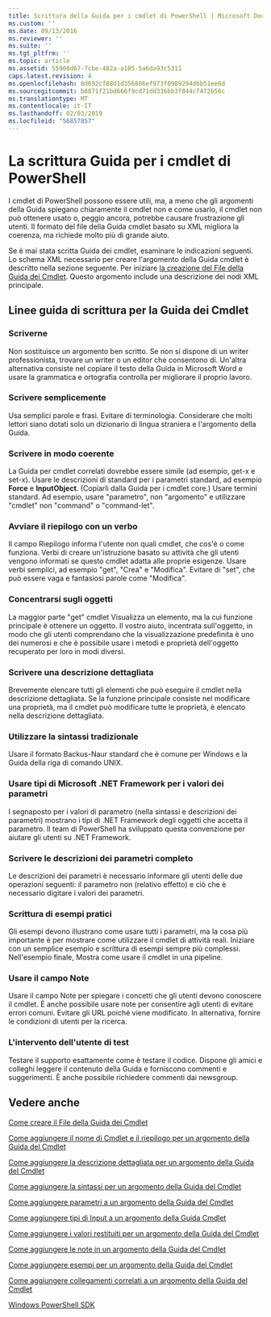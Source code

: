 ```yaml
---
title: Scrittura della Guida per i cmdlet di PowerShell | Microsoft Docs
ms.custom: ''
ms.date: 09/13/2016
ms.reviewer: ''
ms.suite: ''
ms.tgt_pltfrm: ''
ms.topic: article
ms.assetid: 55908d67-7cbe-482a-a105-5a6da93c5311
caps.latest.revision: 4
ms.openlocfilehash: 8d692cf88d1d356886ef973f0989294d6b51ee6d
ms.sourcegitcommit: b6871f21bd666f9cd71dd336bb3f844cf472b56c
ms.translationtype: MT
ms.contentlocale: it-IT
ms.lasthandoff: 02/03/2019
ms.locfileid: "56857857"
---
```

# <a name="writing-help-for-powershell-cmdlets"></a>La scrittura Guida per i cmdlet di PowerShell

I cmdlet di PowerShell possono essere utili, ma, a meno che gli argomenti della Guida spiegano chiaramente il cmdlet non e come usarlo, il cmdlet non può ottenere usato o, peggio ancora, potrebbe causare frustrazione gli utenti.
Il formato del file della Guida cmdlet basato su XML migliora la coerenza, ma richiede molto più di grande aiuto.

Se è mai stata scritta Guida dei cmdlet, esaminare le indicazioni seguenti.
Lo schema XML necessario per creare l'argomento della Guida cmdlet è descritto nella sezione seguente.
Per iniziare [la creazione del File della Guida dei Cmdlet](./how-to-create-the-cmdlet-help-file.md).
Questo argomento include una descrizione dei nodi XML principale.

## <a name="writing-guidelines-for-cmdlet-help"></a>Linee guida di scrittura per la Guida dei Cmdlet

### <a name="write-well"></a>Scriverne
Non sostituisce un argomento ben scritto.
Se non si dispone di un writer professionista, trovare un writer o un editor che consentono di.
Un'altra alternativa consiste nel copiare il testo della Guida in Microsoft Word e usare la grammatica e ortografia controlla per migliorare il proprio lavoro.

### <a name="write-simply"></a>Scrivere semplicemente
Usa semplici parole e frasi.
Evitare di terminologia.
Considerare che molti lettori siano dotati solo un dizionario di lingua straniera e l'argomento della Guida.

### <a name="write-consistently"></a>Scrivere in modo coerente
La Guida per cmdlet correlati dovrebbe essere simile (ad esempio, get-x e set-x).
Usare le descrizioni di standard per i parametri standard, ad esempio **Force** e **InputObject**.
(Copiarli dalla Guida per i cmdlet core.) Usare termini standard.
Ad esempio, usare "parametro", non "argomento" e utilizzare "cmdlet" non "command" o "command-let".

### <a name="start-the-synopsis-with-a-verb"></a>Avviare il riepilogo con un verbo
Il campo Riepilogo informa l'utente non quali cmdlet, che cos'è o come funziona.
Verbi di creare un'istruzione basato su attività che gli utenti vengono informati se questo cmdlet adatta alle proprie esigenze.
Usare verbi semplici, ad esempio "get", "Crea" e "Modifica".
Evitare di "set", che può essere vaga e fantasiosi parole come "Modifica".

### <a name="focus-on-objects"></a>Concentrarsi sugli oggetti
La maggior parte "get" cmdlet Visualizza un elemento, ma la cui funzione principale è ottenere un oggetto.
Il vostro aiuto, incentrata sull'oggetto, in modo che gli utenti comprendano che la visualizzazione predefinita è uno dei numerosi e che è possibile usare i metodi e proprietà dell'oggetto recuperato per loro in modi diversi.

### <a name="write-detailed-descriptions"></a>Scrivere una descrizione dettagliata
Brevemente elencare tutti gli elementi che può eseguire il cmdlet nella descrizione dettagliata.
Se la funzione principale consiste nel modificare una proprietà, ma il cmdlet può modificare tutte le proprietà, è elencato nella descrizione dettagliata.

### <a name="use-conventional-syntax"></a>Utilizzare la sintassi tradizionale
Usare il formato Backus-Naur standard che è comune per Windows e la Guida della riga di comando UNIX.

### <a name="use-microsoft-net-framework-types-for-parameter-values"></a>Usare tipi di Microsoft .NET Framework per i valori dei parametri
I segnaposto per i valori di parametro (nella sintassi e descrizioni dei parametri) mostrano i tipi di .NET Framework degli oggetti che accetta il parametro.
Il team di PowerShell ha sviluppato questa convenzione per aiutare gli utenti su .NET Framework.

### <a name="write-complete-parameter-descriptions"></a>Scrivere le descrizioni dei parametri completo
Le descrizioni dei parametri è necessario informare gli utenti delle due operazioni seguenti: il parametro non (relativo effetto) e ciò che è necessario digitare i valori dei parametri.

### <a name="write-practical-examples"></a>Scrittura di esempi pratici
Gli esempi devono illustrano come usare tutti i parametri, ma la cosa più importante è per mostrare come utilizzare il cmdlet di attività reali.
Iniziare con un semplice esempio e scrittura di esempi sempre più complessi.
Nell'esempio finale, Mostra come usare il cmdlet in una pipeline.

### <a name="use-the-notes-field"></a>Usare il campo Note
Usare il campo Note per spiegare i concetti che gli utenti devono conoscere il cmdlet.
È anche possibile usare note per consentire agli utenti di evitare errori comuni.
Evitare gli URL poiché viene modificato.
In alternativa, fornire le condizioni di utenti per la ricerca.

### <a name="test-your-help"></a>L'intervento dell'utente di test
Testare il supporto esattamente come è testare il codice.
Dispone gli amici e colleghi leggere il contenuto della Guida e forniscono commenti e suggerimenti.
È anche possibile richiedere commenti dai newsgroup.

## <a name="see-also"></a>Vedere anche

 [Come creare il File della Guida dei Cmdlet](./how-to-create-the-cmdlet-help-file.md)

 [Come aggiungere il nome di Cmdlet e il riepilogo per un argomento della Guida del Cmdlet](./how-to-add-the-cmdlet-name-and-synopsis-to-a-cmdlet-help-topic.md)

 [Come aggiungere la descrizione dettagliata per un argomento della Guida del Cmdlet](./how-to-add-a-cmdlet-description.md)

 [Come aggiungere la sintassi per un argomento della Guida del Cmdlet](./how-to-add-syntax-to-a-cmdlet-help-topic.md)

 [Come aggiungere parametri a un argomento della Guida del Cmdlet](./how-to-add-parameter-information.md)

 [Come aggiungere tipi di Input a un argomento della Guida Cmdlet](./how-to-add-input-types-to-a-cmdlet-help-topic.md)

 [Come aggiungere i valori restituiti per un argomento della Guida del Cmdlet](./how-to-add-return-values-to-a-cmdlet-help-topic.md)

 [Come aggiungere le note in un argomento della Guida del Cmdlet](./how-to-add-notes-to-a-cmdlet-help-topic.md)

 [Come aggiungere esempi per un argomento della Guida del Cmdlet](./how-to-add-examples-to-a-cmdlet-help-topic.md)

 [Come aggiungere collegamenti correlati a un argomento della Guida del Cmdlet](./how-to-add-related-links-to-a-cmdlet-help-topic.md)

 [Windows PowerShell SDK](../windows-powershell-reference.md)